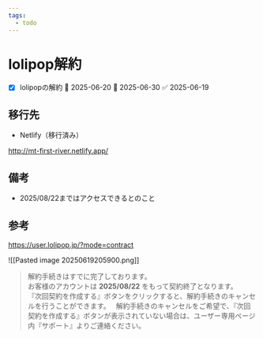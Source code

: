 ```yaml
---
tags:
  - todo
---
```


# lolipop解約

- [x] lolipopの解約 🛫 2025-06-20 📅 2025-06-30 ✅ 2025-06-19

## 移行先

- Netlify（移行済み）

http://mt-first-river.netlify.app/

## 備考

-  2025/08/22まではアクセスできるとのこと

##  参考

https://user.lolipop.jp/?mode=contract

![[Pasted image 20250619205900.png]]

> 解約手続きはすでに完了しております。   
> お客様のアカウントは **2025/08/22** をもって契約終了となります。  
> 『次回契約を作成する』ボタンをクリックすると、解約手続きのキャンセルを行うことができます。   
> 解約手続きのキャンセルをご希望で、『次回契約を作成する』ボタンが表示されていない場合は、ユーザー専用ページ内『サポート』よりご連絡ください。

